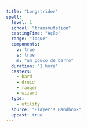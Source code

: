 ```yaml
---
title: "Longstrider"
spell:
  level: 1
  school: "transmutation"
  castingTime: "Ação"
  range: "Toque"
  components:
    v: true
    s: true
    m: "um pouco de barro"
  duration: "1 hora"
  casters:
    - bard
    - druid
    - ranger
    - wizard
  type:
    - utility
  source: "Player's Handbook"
  upcast: true
---
```

